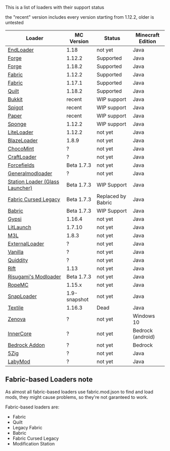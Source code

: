This is a list of loaders with their support status

the "recent" version includes every version starting from 1.12.2, older is untested

| Loader                                                                        | MC Version   | Status             | Minecraft Edition |
|-------------------------------------------------------------------------------|--------------|--------------------|-------------------|
| [EndLoader](https://gitlab.com/e2755/endloader)                               | 1.18         | not yet            | Java              |
| [Forge](https://minecraftforge.net)                                           | 1.12.2       | Supported          | Java              |
| [Forge](https://minecraftforge.net)                                           | 1.18.2       | Supported          | Java              |
| [Fabric](https://github.com/Legacy-Fabric/)                                   | 1.12.2       | Supported          | Java              |
| [Fabric](https://fabricmc.net)                                                | 1.17.1       | Supported          | Java              |
| [Quilt](https://quiltmc.org/)                                                 | 1.18.2       | Supported          | Java              |
| [Bukkit](https://dev.bukkit.org)                                              | recent       | WIP support        | Java              |
| [Spigot](https://spigotmc.org)                                                | recent       | WIP support        | Java              |
| [Paper](https://papermc.io)                                                   | recent       | WIP support        | Java              |
| [Sponge](https://www.spongepowered.org/)                                      | 1.12.2       | WIP support        | Java              |
| [LiteLoader](https://liteloader.com)                                          | 1.12.2       | not yet            | Java              |
| [BlazeLoader](https://blazeloader.com)                                        | 1.8.9        | not yet            | Java              |
| [ChocoMint](https://github.com/UnderVolt/chocomint)                           | ?            | not yet            | Java              |
| [CraftLoader](https://github.com/canitzp/Craftloader)                         | ?            | not yet            | Java              |
| [Forcefields](https://github.com/jcdwall3/forcefields)                        | Beta 1.7.3   | not yet            | Java              |
| [Generalmodloader](https://github.com/HellHoleStudios/General-ModLoader)      | ?            | not yet            | Java              |
| [Station Loader (Glass Launcher)](https://github.com/ModificationStation)     | Beta 1.7.3   | WIP Support        | Java              |
| [Fabric Cursed Legacy](https://github.com/minecraft-cursed-legacy)            | Beta 1.7.3   | Replaced by Babric | Java              |
| [Babric](https://github.com/babric)                                           | Beta 1.7.3   | WIP Support        | Java              |
| [Gypsi](https://github.com/GypsiMC/Gypsi)                                     | 1.16.4       | not yet            | Java              |
| [LitLaunch](https://github.com/Codetoil/LitLaunch-Source)                     | 1.7.10       | not yet            | Java              |
| [M3L](https://github.com/Spartan322/M3L)                                      | 1.8.3        | not yet            | Java              |
| [ExternalLoader](https://github.com/MaPePeR/MinecraftExternalModloader)       | ?            | not yet            | Java              |
| [Vanilla](https://minecraft.net)                                              | ?            | not yet            | Java              |
| [Quiddity](https://github.com/Quiddity-Modding/Quiddity-Loader)               | ?            | not yet            | Java              |
| [Rift](https://github.com/DimensionalDevelopment/Rift)                        | 1.13         | not yet            | Java              |
| [Risugami's Modloader](https://github.com/coffeenotfound/ModloaderFix-b1.7.3) | Beta 1.7.3   | not yet            | Java              |
| [RopeMC](https://github.com/RopeMC/Rope)                                      | 1.15.x       | not yet            | Java              |
| [SnapLoader](https://github.com/canitzp/SnapLoader)                           | 1.9-snapshot | not yet            | Java              |
| [Textile](https://github.com/TextileLoader/Textile)                           | 1.16.3       | Dead               | Java              |
| [Zenova](https://github.com/MinecraftZenova/)                                 | ?            | not yet            | Windows 10        |
| [InnerCore](https://icmods.mineprogramming.org/dev)                           | ?            | not yet            | Bedrock (android) |
| [Bedrock Addon](https://bedrock.dev)                                          | ?            | not yet            | Bedrock           |
| [5Zig](https://5zigreborn.eu/)                                                | ?            | not yet            | Java              |
| [LabyMod](https://www.labymod.net/index)                                      | ?            | not yet            | Java              |

Fabric-based Loaders note
-
As almost all fabric-based loaders use fabric.mod.json to find and load mods, they might cause problems, so they're not
garanteed to work.

Fabric-based loaders are:

- Fabric
- Quilt
- Legacy Fabric
- Babric 
- Fabric Cursed Legacy
- Modification Station